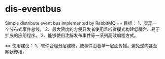 # dis-eventbus
Simple distribute event bus implemented by RabbitMQ
== 目标：
1、实现一个分布式事件总线。
2、最大限度的方便开发者使用监听者模式构建低耦合、易于扩展的应用程序。
3、能够使用注解发布事件等一系列高效编程方式。

== 使用建议：
1、软件合理分层建模，使事件沿着单一层面传播。避免逆向甚至网状传播。



